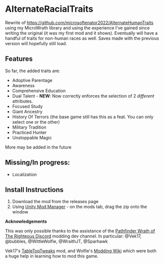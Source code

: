 # AlternateRacialTraits

Rewrite of https://github.com/microsoftenator2022/AlternateHumanTraits using my MicroWrath library and using the experience I've gained since writing the original (it was my first mod and it shows). Eventually will have a handful of traits for non-human races as well.
Saves made with the previous version will hopefully still load.

## Features

So far, the added traits are:
 * Adoptive Parentage
 * Awareness
 * Comprehensive Education
 * Dual Talent - **NEW**: Now correctly enforces the selection of 2 *different* attributes.
 * Focused Study
 * Giant Ancestry
 * History Of Terrors (the base game still has this as a feat. You can only select one or the other)
 * Military Tradition
 * Practiced Hunter
 * Unstoppable Magic

More may be added in the future

## Missing/In progress:
 * Localization

## Install Instructions
 1. Download the mod from the releases page
 2. Using [Unity Mod Manager](https://github.com/newman55/unity-mod-manager) - on the mods tab, drag the zip onto the window

**Acknowledgements**

This was only possible thanks to the assistance of 
the [Pathfinder Wrath of The Righteous Discord](https://discord.com/invite/wotr) modding dev channel.
In particular: @Vek17, @bubbles, @WittleWolfie, @WraithJT, @Sparhawk

Vek17's [TableTopTweaks](https://github.com/Vek17/TabletopTweaks-Base) mod,
and Wolfie's [Modding Wiki](https://github.com/WittleWolfie/OwlcatModdingWiki/wiki)
which were both a huge help in learning how to mod this game.
